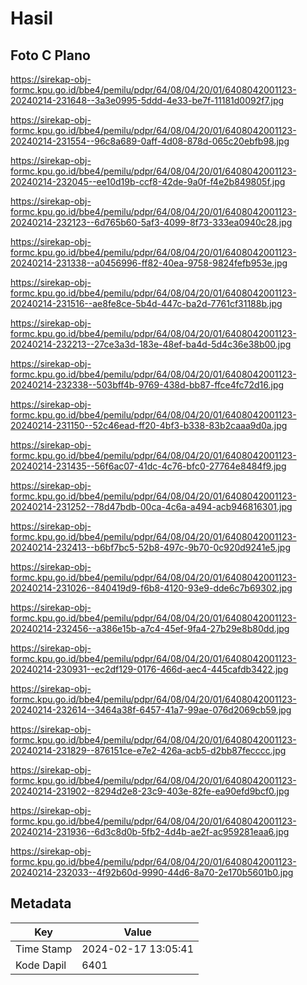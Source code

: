 # Hasil

## Foto C Plano

https://sirekap-obj-formc.kpu.go.id/bbe4/pemilu/pdpr/64/08/04/20/01/6408042001123-20240214-231648--3a3e0995-5ddd-4e33-be7f-11181d0092f7.jpg

https://sirekap-obj-formc.kpu.go.id/bbe4/pemilu/pdpr/64/08/04/20/01/6408042001123-20240214-231554--96c8a689-0aff-4d08-878d-065c20ebfb98.jpg

https://sirekap-obj-formc.kpu.go.id/bbe4/pemilu/pdpr/64/08/04/20/01/6408042001123-20240214-232045--ee10d19b-ccf8-42de-9a0f-f4e2b849805f.jpg

https://sirekap-obj-formc.kpu.go.id/bbe4/pemilu/pdpr/64/08/04/20/01/6408042001123-20240214-232123--6d765b60-5af3-4099-8f73-333ea0940c28.jpg

https://sirekap-obj-formc.kpu.go.id/bbe4/pemilu/pdpr/64/08/04/20/01/6408042001123-20240214-231338--a0456996-ff82-40ea-9758-9824fefb953e.jpg

https://sirekap-obj-formc.kpu.go.id/bbe4/pemilu/pdpr/64/08/04/20/01/6408042001123-20240214-231516--ae8fe8ce-5b4d-447c-ba2d-7761cf31188b.jpg

https://sirekap-obj-formc.kpu.go.id/bbe4/pemilu/pdpr/64/08/04/20/01/6408042001123-20240214-232213--27ce3a3d-183e-48ef-ba4d-5d4c36e38b00.jpg

https://sirekap-obj-formc.kpu.go.id/bbe4/pemilu/pdpr/64/08/04/20/01/6408042001123-20240214-232338--503bff4b-9769-438d-bb87-ffce4fc72d16.jpg

https://sirekap-obj-formc.kpu.go.id/bbe4/pemilu/pdpr/64/08/04/20/01/6408042001123-20240214-231150--52c46ead-ff20-4bf3-b338-83b2caaa9d0a.jpg

https://sirekap-obj-formc.kpu.go.id/bbe4/pemilu/pdpr/64/08/04/20/01/6408042001123-20240214-231435--56f6ac07-41dc-4c76-bfc0-27764e8484f9.jpg

https://sirekap-obj-formc.kpu.go.id/bbe4/pemilu/pdpr/64/08/04/20/01/6408042001123-20240214-231252--78d47bdb-00ca-4c6a-a494-acb946816301.jpg

https://sirekap-obj-formc.kpu.go.id/bbe4/pemilu/pdpr/64/08/04/20/01/6408042001123-20240214-232413--b6bf7bc5-52b8-497c-9b70-0c920d9241e5.jpg

https://sirekap-obj-formc.kpu.go.id/bbe4/pemilu/pdpr/64/08/04/20/01/6408042001123-20240214-231026--840419d9-f6b8-4120-93e9-dde6c7b69302.jpg

https://sirekap-obj-formc.kpu.go.id/bbe4/pemilu/pdpr/64/08/04/20/01/6408042001123-20240214-232456--a386e15b-a7c4-45ef-9fa4-27b29e8b80dd.jpg

https://sirekap-obj-formc.kpu.go.id/bbe4/pemilu/pdpr/64/08/04/20/01/6408042001123-20240214-230931--ec2df129-0176-466d-aec4-445cafdb3422.jpg

https://sirekap-obj-formc.kpu.go.id/bbe4/pemilu/pdpr/64/08/04/20/01/6408042001123-20240214-232614--3464a38f-6457-41a7-99ae-076d2069cb59.jpg

https://sirekap-obj-formc.kpu.go.id/bbe4/pemilu/pdpr/64/08/04/20/01/6408042001123-20240214-231829--876151ce-e7e2-426a-acb5-d2bb87fecccc.jpg

https://sirekap-obj-formc.kpu.go.id/bbe4/pemilu/pdpr/64/08/04/20/01/6408042001123-20240214-231902--8294d2e8-23c9-403e-82fe-ea90efd9bcf0.jpg

https://sirekap-obj-formc.kpu.go.id/bbe4/pemilu/pdpr/64/08/04/20/01/6408042001123-20240214-231936--6d3c8d0b-5fb2-4d4b-ae2f-ac959281eaa6.jpg

https://sirekap-obj-formc.kpu.go.id/bbe4/pemilu/pdpr/64/08/04/20/01/6408042001123-20240214-232033--4f92b60d-9990-44d6-8a70-2e170b5601b0.jpg


## Metadata

| Key        | Value               |
| ---------- | ------------------- |
| Time Stamp | 2024-02-17 13:05:41 |
| Kode Dapil | 6401                |



